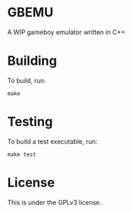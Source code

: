 # GBEMU
A WIP gameboy emulator written in C++

# Building

To build, run:

    make

# Testing

To build a test executable, run:

    make test
    
# License

This is under the GPLv3 license.
